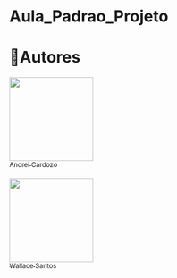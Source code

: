 # Aula_Padrao_Projeto

# 📝Autores

[<img src="https://avatars.githubusercontent.com/u/67652151?v=4" width=150><br><sub>Andrei Cardozo</sub>](https://github.com/AndreiCardozo)<br>
<br>
[<img src="https://avatars.githubusercontent.com/u/67033167?s=400&u=434e92afba17dc696e7d5a9c40b5148529339aa1&v=4" width=150><br><sub>Wallace Santos</sub>](https://github.com/WallaceRomualdoJF)
